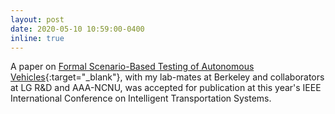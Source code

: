 ```yaml
---
layout: post
date: 2020-05-10 10:59:00-0400
inline: true
---
```


A paper on [Formal Scenario-Based Testing of Autonomous Vehicles](https://arxiv.org/pdf/2003.07739.pdf){:target="_blank"}, with my lab-mates at Berkeley and collaborators at LG R&D and AAA-NCNU, was accepted for publication at this year's IEEE International Conference on Intelligent Transportation Systems.
